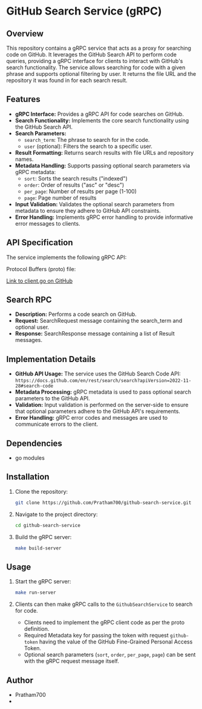 # GitHub Search Service (gRPC)

## Overview

This repository contains a gRPC service that acts as a proxy for searching code on GitHub. It leverages the GitHub Search API to perform code queries, providing a gRPC interface for clients to interact with GitHub's search functionality. The service allows searching for code with a given phrase and supports optional filtering by user. It returns the file URL and the repository it was found in for each search result.

## Features

* **gRPC Interface:** Provides a gRPC API for code searches on GitHub.
* **Search Functionality:** Implements the core search functionality using the GitHub Search API.
* **Search Parameters:**
    * `search_term`: The phrase to search for in the code.
    * `user` (optional): Filters the search to a specific user.
* **Result Formatting:** Returns search results with file URLs and repository names.
* **Metadata Handling:** Supports passing optional search parameters via gRPC metadata:
    * `sort`: Sorts the search results ("indexed")
    * `order`: Order of results ("asc" or "desc")
    * `per_page`: Number of results per page (1-100)
    * `page`: Page number of results
* **Input Validation:** Validates the optional search parameters from metadata to ensure they adhere to GitHub API constraints.
* **Error Handling:** Implements gRPC error handling to provide informative error messages to clients.

## API Specification

The service implements the following gRPC API:
 
Protocol Buffers (proto) file:

[Link to client.go on GitHub](https://github.com/Pratham700/github-search-service/blob/proto/github_search.proto)

## Search RPC
- **Description:** Performs a code search on GitHub.
- **Request:** SearchRequest message containing the search_term and optional user.
- **Response:** SearchResponse message containing a list of Result messages.

## Implementation Details

* **GitHub API Usage:** The service uses the GitHub Search Code API: `https://docs.github.com/en/rest/search/search?apiVersion=2022-11-28#search-code`
* **Metadata Processing:** gRPC metadata is used to pass optional search parameters to the GitHub API.
* **Validation:** Input validation is performed on the server-side to ensure that optional parameters adhere to the GitHub API's requirements.
* **Error Handling:** gRPC error codes and messages are used to communicate errors to the client.

## Dependencies

* go modules

## Installation

1.  Clone the repository:

    ```bash
    git clone https://github.com/Pratham700/github-search-service.git
    ```

2.  Navigate to the project directory:

    ```bash
    cd github-search-service
    ```

3.  Build the gRPC server:

    ```bash
    make build-server
    ```

## Usage

1.  Start the gRPC server:

    ```bash
    make run-server
    ```

2.  Clients can then make gRPC calls to the `GithubSearchService` to search for code.

    * Clients need to implement the gRPC client code as per the proto definition.
    * Required Metadata key for passing the token with request `github-token` having the value of the GitHub Fine-Grained Personal Access Token.
    * Optional search parameters (`sort`, `order`, `per_page`, `page`) can be sent with the gRPC request message itself.

## Author

* Pratham700
* 
